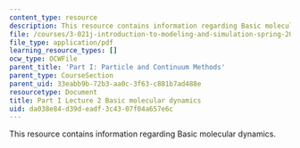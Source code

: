 ```yaml
---
content_type: resource
description: This resource contains information regarding Basic molecular dynamics.
file: /courses/3-021j-introduction-to-modeling-and-simulation-spring-2012/da038e84d39deadf3c4307f04a657e6c_MIT3_021JS12_P1_L2.pdf
file_type: application/pdf
learning_resource_types: []
ocw_type: OCWFile
parent_title: 'Part I: Particle and Continuum Methods'
parent_type: CourseSection
parent_uid: 33eabb9b-72b3-aa0c-3f63-c881b7ad488e
resourcetype: Document
title: Part I Lecture 2 Basic molecular dynamics
uid: da038e84-d39d-eadf-3c43-07f04a657e6c
---
```

This resource contains information regarding Basic molecular dynamics.

